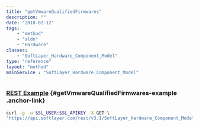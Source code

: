 ```yaml
---
title: "getVmwareQualifiedFirmwares"
description: ""
date: "2018-02-12"
tags:
    - "method"
    - "sldn"
    - "Hardware"
classes:
    - "SoftLayer_Hardware_Component_Model"
type: "reference"
layout: "method"
mainService : "SoftLayer_Hardware_Component_Model"
---
```


### [REST Example](#getVmwareQualifiedFirmwares-example) <a href="/article/rest/"><i class="fas fa-question"></i></a> {#getVmwareQualifiedFirmwares-example .anchor-link} 
```bash
curl -g -u $SL_USER:$SL_APIKEY -X GET \
'https://api.softlayer.com/rest/v3.1/SoftLayer_Hardware_Component_Model/{SoftLayer_Hardware_Component_ModelID}/getVmwareQualifiedFirmwares'
```
